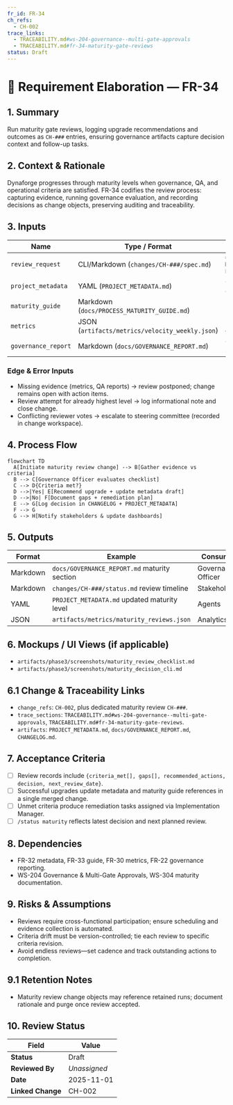 ```yaml
---
fr_id: FR-34
ch_refs:
  - CH-002
trace_links:
  - TRACEABILITY.md#ws-204-governance--multi-gate-approvals
  - TRACEABILITY.md#fr-34-maturity-gate-reviews
status: Draft
---
```


# 🧩 Requirement Elaboration — FR-34

## 1. Summary
Run maturity gate reviews, logging upgrade recommendations and outcomes as `CH-###` entries, ensuring governance artifacts capture decision context and follow-up tasks.

## 2. Context & Rationale
Dynaforge progresses through maturity levels when governance, QA, and operational criteria are satisfied. FR-34 codifies the review process: capturing evidence, running governance evaluation, and recording decisions as change objects, preserving auditing and traceability.

## 3. Inputs
| Name | Type / Format | Example | Notes |
|------|----------------|---------|-------|
| `review_request` | CLI/Markdown (`changes/CH-###/spec.md`) | `### Maturity Review` | Triggers process. |
| `project_metadata` | YAML (`PROJECT_METADATA.md`) | Current level & criteria | Baseline. |
| `maturity_guide` | Markdown (`docs/PROCESS_MATURITY_GUIDE.md`) | Expectations | Checklist. |
| `metrics` | JSON (`artifacts/metrics/velocity_weekly.json`) | Performance data | Evidence. |
| `governance_report` | Markdown (`docs/GOVERNANCE_REPORT.md`) | Compliance status | Input for decision. |

### Edge & Error Inputs
- Missing evidence (metrics, QA reports) → review postponed; change remains open with action items.
- Review attempt for already highest level → log informational note and close change.
- Conflicting reviewer votes → escalate to steering committee (recorded in change workspace).

## 4. Process Flow
```mermaid
flowchart TD
  A[Initiate maturity review change] --> B[Gather evidence vs criteria]
  B --> C[Governance Officer evaluates checklist]
  C --> D{Criteria met?}
  D -->|Yes| E[Recommend upgrade + update metadata draft]
  D -->|No| F[Document gaps + remediation plan]
  E --> G[Log decision in CHANGELOG + PROJECT_METADATA]
  F --> G
  G --> H[Notify stakeholders & update dashboards]
```

## 5. Outputs
| Format | Example | Consumer |
|--------|---------|----------|
| Markdown | `docs/GOVERNANCE_REPORT.md` maturity section | Governance Officer |
| Markdown | `changes/CH-###/status.md` review timeline | Stakeholders |
| YAML | `PROJECT_METADATA.md` updated maturity level | Agents |
| JSON | `artifacts/metrics/maturity_reviews.json` | Analytics |

## 6. Mockups / UI Views (if applicable)
- `artifacts/phase3/screenshots/maturity_review_checklist.md`
- `artifacts/phase3/screenshots/maturity_decision_cli.md`

## 6.1 Change & Traceability Links
- `change_refs`: `CH-002`, plus dedicated maturity review `CH-###`.
- `trace_sections`: `TRACEABILITY.md#ws-204-governance--multi-gate-approvals`, `TRACEABILITY.md#fr-34-maturity-gate-reviews`.
- `artifacts`: `PROJECT_METADATA.md`, `docs/GOVERNANCE_REPORT.md`, `CHANGELOG.md`.

## 7. Acceptance Criteria
* [ ] Review records include `{criteria_met[], gaps[], recommended_actions, decision, next_review_date}`.
* [ ] Successful upgrades update metadata and maturity guide references in a single merged change.
* [ ] Unmet criteria produce remediation tasks assigned via Implementation Manager.
* [ ] `/status maturity` reflects latest decision and next planned review.

## 8. Dependencies
- FR-32 metadata, FR-33 guide, FR-30 metrics, FR-22 governance reporting.
- WS-204 Governance & Multi-Gate Approvals, WS-304 maturity documentation.

## 9. Risks & Assumptions
- Reviews require cross-functional participation; ensure scheduling and evidence collection is automated.
- Criteria drift must be version-controlled; tie each review to specific criteria revision.
- Avoid endless reviews—set cadence and track outstanding actions to completion.

## 9.1 Retention Notes
- Maturity review change objects may reference retained runs; document rationale and purge once review accepted.

## 10. Review Status
| Field | Value |
|-------|-------|
| **Status** | Draft |
| **Reviewed By** | _Unassigned_ |
| **Date** | 2025-11-01 |
| **Linked Change** | CH-002 |
